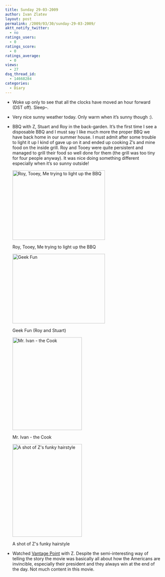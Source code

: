 ```yaml
---
title: Sunday 29-03-2009
author: Ivan Zlatev
layout: post
permalink: /2009/03/30/sunday-29-03-2009/
aktt_notify_twitter:
  - no
ratings_users:
  - 0
ratings_score:
  - 0
ratings_average:
  - 0
views:
  - 27
dsq_thread_id:
  - 14668284
categories:
  - Diary
---
```

  * Woke up only to see that all the clocks have moved an hour forward (DST off). Sleep&#8211;.
  * Very nice sunny weather today. Only warm when it&#8217;s sunny though :).
  * BBQ with Z, Stuart and Roy in the back-garden. It&#8217;s the first time I see a disposable BBQ and I must say I like much more the proper BBQ we have back home in our summer house. I must admit after some trouble to light it up I kind of gave up on it and ended up cooking Z&#8217;s and mine food on the inside grill. Roy and Tooey were quite persistent and managed to grill their food so well done for them (the grill was too tiny for four people anyway). It was nice doing something different especially when it&#8217;s so sunny outside! <div id="attachment_437" style="width: 310px" class="wp-caption aligncenter">
      <a rel="attachment wp-att-437" href="http://ivanz.com/wp-content/uploads/2009/03/image_320.jpg"><img class="size-medium wp-image-437" title="Roy, Tooey, Me trying to light up the BBQ" src="http://ivanz.com/wp-content/uploads/2009/03/image_320-300x225.jpg" alt="Roy, Tooey, Me trying to light up the BBQ" width="300" height="225" /></a>
      
      <p class="wp-caption-text">
        Roy, Tooey, Me trying to light up the BBQ
      </p>
    </div>
    
    <div id="attachment_439" style="width: 310px" class="wp-caption aligncenter">
      <a rel="attachment wp-att-439" href="http://ivanz.com/wp-content/uploads/2009/03/image_323.jpg"><img class="size-medium wp-image-439" title="Geek Fun (Roy and Stuart)" src="http://ivanz.com/wp-content/uploads/2009/03/image_323-300x225.jpg" alt="Geek Fun" width="300" height="225" /></a>
      
      <p class="wp-caption-text">
        Geek Fun (Roy and Stuart)
      </p>
    </div>
    
    <div id="attachment_438" style="width: 235px" class="wp-caption aligncenter">
      <a rel="attachment wp-att-438" href="http://ivanz.com/wp-content/uploads/2009/03/image_322.jpg"><img class="size-medium wp-image-438" title="Mr. Ivan - the Cook" src="http://ivanz.com/wp-content/uploads/2009/03/image_322-225x300.jpg" alt="Mr. Ivan - the Cook" width="225" height="300" /></a>
      
      <p class="wp-caption-text">
        Mr. Ivan - the Cook
      </p>
    </div>
    
    <div id="attachment_440" style="width: 235px" class="wp-caption aligncenter">
      <a rel="attachment wp-att-440" href="http://ivanz.com/wp-content/uploads/2009/03/image_328.jpg"><img class="size-medium wp-image-440" title="Z Funky Hairstyle" src="http://ivanz.com/wp-content/uploads/2009/03/image_328-225x300.jpg" alt="A shot of Z's funky hairstyle" width="225" height="300" /></a>
      
      <p class="wp-caption-text">
        A shot of Z's funky hairstyle
      </p>
    </div></li> </ul> 
    
      * Watched [Vantage Point][1] with Z. Despite the semi-interesting way of telling the story the movie was basically all about how the Americans are invincible, especially their president and they always win at the end of the day. Not much content in this movie.

 [1]: http://www.imdb.com/title/tt0443274/